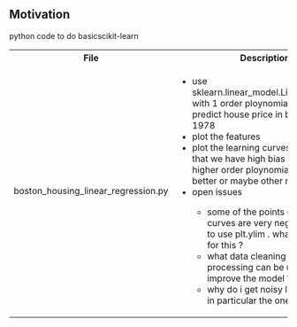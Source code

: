 <h2>Motivation</h2>
python code to do basicscikit-learn

<table>
  <tr>
    <th>File</th>
    <th>Description</th>
  </tr>
  <tr>
    <td>boston_housing_linear_regression.py</td>
    <td>
    <ul>
    <li>use sklearn.linear_model.LinearRegression with 1 order ploynomial as model to predict house price in boston year 1978</li>
    <li>plot the features</li>
    <li>plot the learning curves. it is obvious that we have high bias problem. so higher order ploynomial might be better or maybe other model</li>
    <li>open issues</li>
    <ul>
    <li>some of the points on the learning curves are very negative so i had to use plt.ylim . whats the reason for this ?</li>
    <li>what data cleaning \ pre processing can be used to improve the model ?</li>
    <li>why do i get noisy learning curve - in particular the one for test ?</li>
    </ul>
    </ul>
    </td>
  </tr>
</table>
